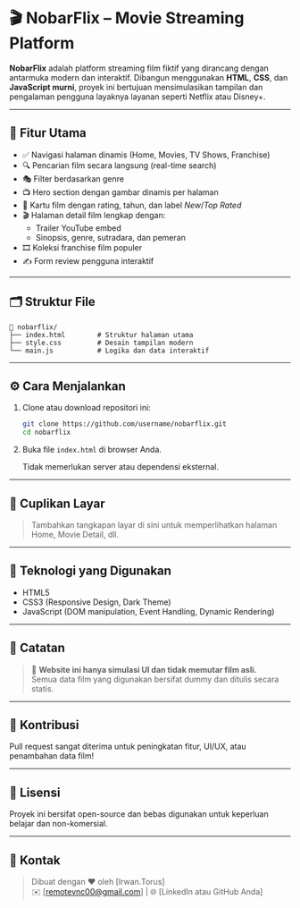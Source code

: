 # 🎬 NobarFlix – Movie Streaming Platform

**NobarFlix** adalah platform streaming film fiktif yang dirancang dengan antarmuka modern dan interaktif. Dibangun menggunakan **HTML**, **CSS**, dan **JavaScript murni**, proyek ini bertujuan mensimulasikan tampilan dan pengalaman pengguna layaknya layanan seperti Netflix atau Disney+.

---

## 🌟 Fitur Utama

- ✅ Navigasi halaman dinamis (Home, Movies, TV Shows, Franchise)
- 🔍 Pencarian film secara langsung (real-time search)
- 🎭 Filter berdasarkan genre
- 📺 Hero section dengan gambar dinamis per halaman
- 🧾 Kartu film dengan rating, tahun, dan label *New*/*Top Rated*
- 🎬 Halaman detail film lengkap dengan:
  - Trailer YouTube embed
  - Sinopsis, genre, sutradara, dan pemeran
- 🎞️ Koleksi franchise film populer
- ✍️ Form review pengguna interaktif

---

## 🗂️ Struktur File

```
📁 nobarflix/
├── index.html        # Struktur halaman utama
├── style.css         # Desain tampilan modern
└── main.js           # Logika dan data interaktif
```

---

## ⚙️ Cara Menjalankan

1. Clone atau download repositori ini:
   ```bash
   git clone https://github.com/username/nobarflix.git
   cd nobarflix
   ```

2. Buka file `index.html` di browser Anda.

   Tidak memerlukan server atau dependensi eksternal.

---

## 📸 Cuplikan Layar

> Tambahkan tangkapan layar di sini untuk memperlihatkan halaman Home, Movie Detail, dll.

---

## 🧠 Teknologi yang Digunakan

- HTML5
- CSS3 (Responsive Design, Dark Theme)
- JavaScript (DOM manipulation, Event Handling, Dynamic Rendering)

---

## 🚫 Catatan

> 🎥 **Website ini hanya simulasi UI dan tidak memutar film asli.**  
> Semua data film yang digunakan bersifat dummy dan ditulis secara statis.

---

## 🙌 Kontribusi

Pull request sangat diterima untuk peningkatan fitur, UI/UX, atau penambahan data film!

---

## 📄 Lisensi

Proyek ini bersifat open-source dan bebas digunakan untuk keperluan belajar dan non-komersial.

---

## 🔗 Kontak

> Dibuat dengan ❤️ oleh [Irwan.Torus]  
> ✉️ [remotevnc00@gmail.com] | 🌐 [LinkedIn atau GitHub Anda]
